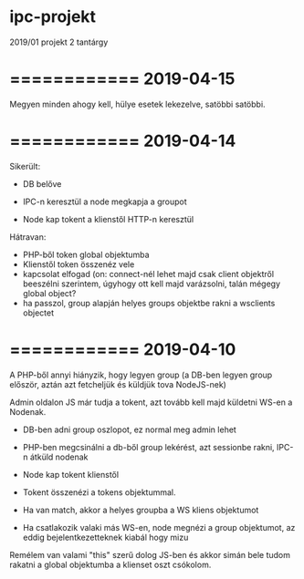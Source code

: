 # ipc-projekt
2019/01 projekt 2 tantárgy

============
2019-04-15 
============

Megyen minden ahogy kell, hülye esetek lekezelve, satöbbi satöbbi. 

============
2019-04-14 
============

Sikerült:
- DB belőve
- IPC-n keresztül a node megkapja a groupot

- Node kap tokent a klienstől HTTP-n keresztül

Hátravan:
- PHP-ből token global objektumba
- Klienstől token összenéz vele 
- kapcsolat elfogad (on: connect-nél lehet majd csak client objektről beeszélni szerintem, úgyhogy ott kell majd varázsolni, talán mégegy global object? 
- ha passzol, group alapján helyes groups objektbe rakni a wsclients objectet

============
2019-04-10 
============

A PHP-ből annyi hiányzik, hogy legyen group (a DB-ben legyen group először, aztán azt fetcheljük és küldjük tova NodeJS-nek)

Admin oldalon JS már tudja a tokent, azt tovább kell majd küldetni WS-en a Nodenak. 

- DB-ben adni group oszlopot, ez normal meg admin lehet
- PHP-ben megcsinálni a db-ből group lekérést, azt sessionbe rakni, IPC-n átküld nodenak

- Node kap tokent klienstől
- Tokent összenézi a tokens objektummal.
- Ha van match, akkor a helyes groupba a WS kliens objektumot 
- Ha csatlakozik valaki más WS-en, node megnézi a group objektumot, az eddig bejelentkezetteknek kiabál hogy mizu

Remélem van valami "this" szerű dolog JS-ben és akkor simán bele tudom rakatni a global objektumba a klienset oszt csókolom. 
